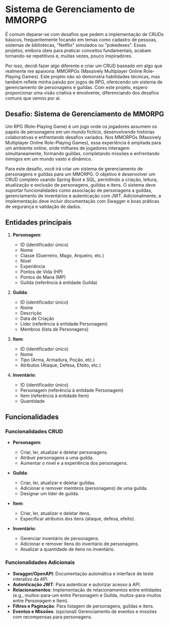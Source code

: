 # Sistema de Gerenciamento de MMORPG

É comum deparar-se com desafios que pedem a implementação de CRUDs básicos, frequentemente focando em temas como cadastro de pessoas, sistemas de bibliotecas, "Netflix" simulados ou "pokedexes". Esses projetos, embora úteis para praticar conceitos fundamentais, acabam tornando-se repetitivos e, muitas vezes, pouco inspiradores.

Por isso, decidi fazer algo diferente e criar um CRUD baseado em algo que realmente me apaixona: MMORPGs (Massively Multiplayer Online Role-Playing Games). Este projeto não só demonstra habilidades técnicas, mas também reflete minha paixão por jogos de RPG, oferecendo um sistema de gerenciamento de personagens e guildas. Com este projeto, espero proporcionar uma visão criativa e envolvente, diferenciando dos desafios comuns que vemos por aí.

## Desafio: Sistema de Gerenciamento de MMORPG

Um RPG (Role-Playing Game) é um jogo onde os jogadores assumem os papéis de personagens em um mundo fictício, desenvolvendo histórias colaborativas e enfrentando desafios variados. Nos MMORPGs (Massively Multiplayer Online Role-Playing Games), essa experiência é ampliada para um ambiente online, onde milhares de jogadores interagem simultaneamente, formando guildas, completando missões e enfrentando inimigos em um mundo vasto e dinâmico.

Para este desafio, você irá criar um sistema de gerenciamento de personagens e guildas para um MMORPG. O objetivo é desenvolver um CRUD completo usando Spring Boot e SQL, permitindo a criação, leitura, atualização e exclusão de personagens, guildas e itens. O sistema deve suportar funcionalidades como associação de personagens a guildas, gerenciamento de inventários e autenticação com JWT. Adicionalmente, a implementação deve incluir documentação com Swagger e boas práticas de segurança e validação de dados.

## Entidades principais

1. **Personagem**:
    - ID (identificador único)
    - Nome
    - Classe (Guerreiro, Mago, Arqueiro, etc.)
    - Nível
    - Experiência
    - Pontos de Vida (HP)
    - Pontos de Mana (MP)
    - Guilda (referência à entidade Guilda)

2. **Guilda**:
    - ID (identificador único)
    - Nome
    - Descrição
    - Data de Criação
    - Líder (referência à entidade Personagem)
    - Membros (lista de Personagens)

3. **Item**:
    - ID (identificador único)
    - Nome
    - Tipo (Arma, Armadura, Poção, etc.)
    - Atributos (Ataque, Defesa, Efeito, etc.)

4. **Inventário**:
    - ID (identificador único)
    - Personagem (referência à entidade Personagem)
    - Item (referência à entidade Item)
    - Quantidade

## Funcionalidades

### Funcionalidades CRUD

- **Personagem**:
    - Criar, ler, atualizar e deletar personagens.
    - Atribuir personagens a uma guilda.
    - Aumentar o nível e a experiência dos personagens.

- **Guilda**:
    - Criar, ler, atualizar e deletar guildas.
    - Adicionar e remover membros (personagens) de uma guilda.
    - Designar um líder de guilda.

- **Item**:
    - Criar, ler, atualizar e deletar itens.
    - Especificar atributos dos itens (ataque, defesa, efeito).

- **Inventário**:
    - Gerenciar inventário de personagens.
    - Adicionar e remover itens do inventário de personagens.
    - Atualizar a quantidade de itens no inventário.

### Funcionalidades Adicionais

- **Swagger/OpenAPI**: Documentação automática e interface de teste interativo da API.
- **Autenticação JWT**: Para autenticar e autorizar acesso à API.
- **Relacionamentos**: Implementação de relacionamentos entre entidades (e.g., muitos-para-um entre Personagem e Guilda, muitos-para-muitos entre Personagem e Item).
- **Filtros e Paginação**: Para listagem de personagens, guildas e itens.
- **Eventos e Missões**: (opcional) Gerenciamento de eventos e missões com recompensas para personagens.
